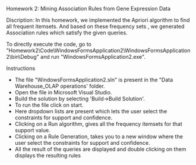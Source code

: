 Homework 2: Mining Association Rules from Gene Expression Data

Discription: In this homework, we implemented the Apriori algorithm to find all frequent itemsets. And based on these frequency sets , we generated Association rules which satisfy the given queries.

To directly execute the code, go to "Homework2\Code\WindowsFormsApplication2\WindowsFormsApplication2\bin\Debug" and run "WindowsFormsApplication2.exe".

Instructions
* The file "WindowsFormsApplication2.sln" is present in the "Data Warehouse_OLAP operations' folder.
* Open the file in Microsoft Visual Studio.
* Build the solution by selecting 'Build->Build Solution'.
* To run the file click on start.
* Here dropdown lists are present which lets the user select the constraints for support and confidence. 
* Clicking on a Run algorithm, gives all the frequency itemsets for that support value.
* Clicking on a Rule Generation, takes you to a new window where the user select the constraints for support and confidence.
* All the result of the queries are displayed and double clicking on them displays the resulting rules
